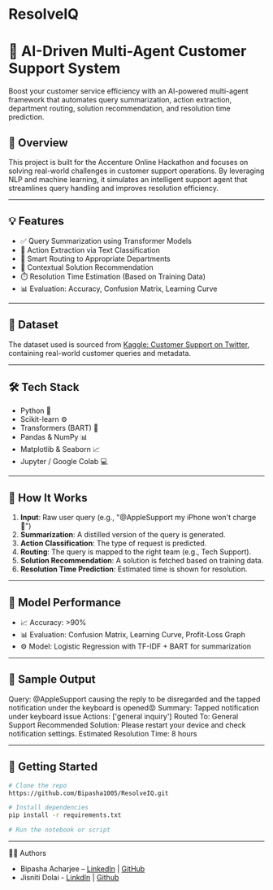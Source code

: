 # ResolveIQ
# 🤖 AI-Driven Multi-Agent Customer Support System

Boost your customer service efficiency with an AI-powered multi-agent framework that automates query summarization, action extraction, department routing, solution recommendation, and resolution time prediction.

## 🚀 Overview

This project is built for the Accenture Online Hackathon and focuses on solving real-world challenges in customer support operations. By leveraging NLP and machine learning, it simulates an intelligent support agent that streamlines query handling and improves resolution efficiency.

---

## 💡 Features

- ✅ Query Summarization using Transformer Models
- 🧠 Action Extraction via Text Classification
- 🔁 Smart Routing to Appropriate Departments
- 💬 Contextual Solution Recommendation
- ⏱️ Resolution Time Estimation (Based on Training Data)
- 📊 Evaluation: Accuracy, Confusion Matrix, Learning Curve

---

## 📁 Dataset

The dataset used is sourced from [Kaggle: Customer Support on Twitter](https://www.kaggle.com/datasets/thoughtvector/customer-support-on-twitter), containing real-world customer queries and metadata.

---

## 🛠️ Tech Stack

- Python 🐍
- Scikit-learn ⚙️
- Transformers (BART) 🤖
- Pandas & NumPy 📊
- Matplotlib & Seaborn 📈
- Jupyter / Google Colab 💻

---

## 📌 How It Works

1. **Input**: Raw user query (e.g., "@AppleSupport my iPhone won't charge 🔋")
2. **Summarization**: A distilled version of the query is generated.
3. **Action Classification**: The type of request is predicted.
4. **Routing**: The query is mapped to the right team (e.g., Tech Support).
5. **Solution Recommendation**: A solution is fetched based on training data.
6. **Resolution Time Prediction**: Estimated time is shown for resolution.

---

## 🧪 Model Performance

- 📈 Accuracy: >90%  
- 📊 Evaluation: Confusion Matrix, Learning Curve, Profit-Loss Graph  
- ⚙️ Model: Logistic Regression with TF-IDF + BART for summarization  

---

## 📸 Sample Output

Query: @AppleSupport causing the reply to be disregarded and the tapped notification under the keyboard is opened😡
Summary: Tapped notification under keyboard issue
Actions: ['general inquiry']
Routed To: General Support
Recommended Solution: Please restart your device and check notification settings.
Estimated Resolution Time: 8 hours


---

## 🏁 Getting Started

```bash
# Clone the repo
https://github.com/Bipasha1005/ResolveIQ.git

# Install dependencies
pip install -r requirements.txt

# Run the notebook or script
```

---

👨‍💻 Authors
- Bipasha Acharjee – [LinkedIn](https://www.linkedin.com/in/bipasha-acharjee-b34939253/) | [GitHub](https://github.com/Bipasha1005)
- Jisniti Dolai - [LinkdIn](https://www.linkedin.com/in/jisniti-dolai-a2aa05291/) | [Github](https://github.com/Jisniti)

